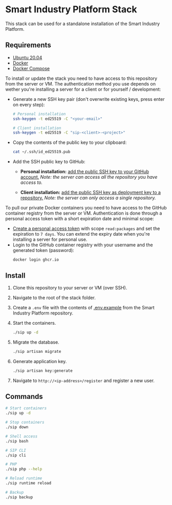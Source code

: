 # Smart Industry Platform Stack

This stack can be used for a standalone installation of the Smart Industry Platform.

## Requirements

* [Ubuntu 20.04](https://ubuntu.com/)
* [Docker](https://docs.docker.com/engine/install/ubuntu/)
* [Docker Compose](https://docs.docker.com/compose/install/)

To install or update the stack you need to have access to this repository from the server or VM. The authentication method you use depends on wether you're installing a server for a client or for yourself / development:

* Generate a new SSH key pair (don't overwrite existing keys, press enter on every step):
   ```bash
   # Personal installation
   ssh-keygen -t ed25519 -C "<your-email>"

   # Client installation
   ssh-keygen -t ed25519 -C "sip-<client>-<project>"
   ```
* Copy the contents of the public key to your clipboard:
   ```bash
   cat ~/.ssh/id_ed25519.pub
   ```
* Add the SSH public key to GitHub:
   * **Personal installation:** [add the public SSH key to your GitHub account.](https://docs.github.com/en/github/authenticating-to-github/connecting-to-github-with-ssh/adding-a-new-ssh-key-to-your-github-account) _Note: the server can access all the repository you have access to._

   * **Client installation:** [add the public SSH key as deployment key to a repository.](https://docs.github.com/en/developers/overview/managing-deploy-keys#deploy-keys) _Note: the server can only access a single repository._
   
To pull our private Docker containers you need to have access to the GitHub container registry from the server or VM. Authentication is done through a personal access token with a short expiration date and minimal scope:

* [Create a personal access token](https://github.com/settings/tokens) with scope `read:packages` and set the expiration to `7 days`. You can extend the expiry date when you're installing a server for personal use.
* Login to the GitHub container registry with your username and the generated token (password):
  ```
  docker login ghcr.io
  ```

## Install

1. Clone this repository to your server or VM (over SSH).

1. Navigate to the root of the stack folder.

1. Create a `.env` file with the contents of [.env.example](https://github.com/vanegmondgroep/smart-industry-platform/blob/main/.env.example) from the Smart Industry Platform repository.

1. Start the containers.
   ```bash
   ./sip up -d
   ```

1. Migrate the database.
   ```bash
   ./sip artisan migrate
   ```

1. Generate application key.
   ```bash
   ./sip artisan key:generate
   ```

1. Navigate to `http://<ip-address>/register` and register a new user.

## Commands

```bash
# Start containers
./sip up -d

# Stop containers
./sip down

# Shell access
./sip bash

# SIP CLI
./sip cli

# PHP
./sip php --help

# Reload runtime
./sip runtime reload

# Backup
./sip backup
```
